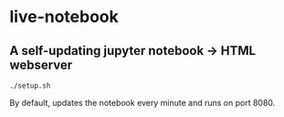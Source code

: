 # live-notebook
## A self-updating jupyter notebook -> HTML webserver

```
./setup.sh
```

By default, updates the notebook every minute and runs on port 8080.
